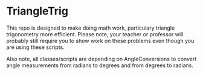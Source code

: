 # TriangleTrig
 This repo is designed to make doing math work, particulary triangle trigonometry more efficient. Please note, your teacher or professor will probably still require you to show work on these problems even though you are using these scripts.

Also note, all classes/scripts are depending on AngleConversions to convert angle measurements from radians to degrees and from degrees to radians. 
